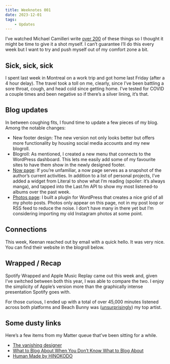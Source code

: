 ```yaml
---
title: Weeknotes 001
date: 2023-12-01
tags:
    - Updates
---
```


I’ve watched Michael Camilleri write [over 200](https://updates.inqk.net/weeknotes/2023.html) of these things so I thought it might be time to give it a shot myself. I can’t guarantee I’ll do this every week but I want to try and push myself out of my comfort zone a bit.

## Sick, sick, sick

I spent last week in Montreal on a work trip and got home last Friday (after a 4 hour delay). The travel took a toll on me, clearly, since I’ve been battling a sore throat, cough, and head cold since getting home. I’ve tested for COVID a couple times and been negative so if there’s a silver lining, it’s that.

## Blog updates

In between coughing fits, I found time to update a few pieces of my blog. Among the notable changes:

- New footer design: The new version not only looks better but offers more functionality by housing social media accounts and my new blogroll.
- Blogroll: As mentioned, I created a new menu that connects to the WordPress dashboard. This lets me easily add some of my favourite sites to have them show in the newly designed footer.
- [Now page](http://crashthearcade.com/now/): If you’re unfamiliar, a now page serves as a snapshot of the author’s current activities. In addition to a list of personal projects, I’ve added a widget from Literal to show what I’m reading (spoiler: it’s always manga), and tapped into the Last.fm API to show my most listened-to albums over the past week.
- [Photos page](http://crashthearcade.com/photos/): I built a plugin for WordPress that creates a nice grid of all my photo posts. Photos only appear on this page, not in my post loop or RSS feed to reduce the noise. I don’t have many in there yet but I’m considering importing my old Instagram photos at some point.

## Connections

This week, Keenan reached out by email with a quick hello. It was very nice. You can find their website in the blogroll below.

## Wrapped / Recap

Spotify Wrapped and Apple Music Replay came out this week and, given I’ve switched between both this year, I was able to compare the two. I enjoy the simplicity of Apple’s version more than the graphically intense presentation Spotify goes with.

For those curious, I ended up with a total of over 45,000 minutes listened across both platforms and Beach Bunny was ([unsurprisingly](http://crashthearcade.com/note/279/)) my top artist.

## Some dusty links

Here’s a few items from my Matter queue that’ve been sitting for a while.

- [The vanishing designer](https://uxdesign.cc/the-vanishing-designer-6d3d999f9540)
- [What to Blog About When You Don’t Know What to Blog About](https://css-irl.info/what-to-blog-about-when-you-dont-know-what-to-blog-about/)
- [Human Made by HINOKODO](https://hinokodo.itch.io/human-made)